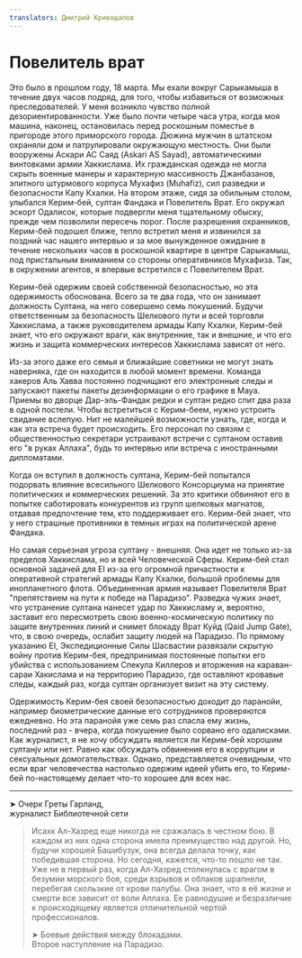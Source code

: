 ```yaml
---
translators: Дмитрий Кривощапов
---
```


# Повелитель врат

Это было в прошлом году, 18 марта. Мы ехали вокруг Сарыкамыша в течение двух часов подряд, для того, чтобы избавиться от возможных преследователей. У меня возникло чувство полной дезориентированности. Уже было почти четыре часа утра, когда моя машина, наконец, остановилась перед роскошным поместье в пригороде этого приморского города. Дюжина мужчин в штатском охраняли дом и патрулировали окружающую местность. Они были вооружены Аскари АС Саяд \(Askari AS Sayad\), автоматическими винтовками армии Хаккислама. Их гражданская одежда не могла скрыть военные манеры и характерную массивность Джанбазанов, элитного штурмового корпуса Мухафиз \(Muhafiz\), сил разведки и безопасности Капу Кхалки. На втором этаже, сидя за обильным столом, улыбался Керим-бей, султан Фандака и Повелитель Врат. Его окружал эскорт Одалисок, которые подвергли меня тщательному обыску, прежде чем позволили пересечь порог. После разрешения охранников, Керим-бей подошел ближе, тепло встретил меня и извинился за поздний час нашего интервью и за мое вынужденное ожидание в течение нескольких часов в роскошной квартире в центре Сарыкамыш, под пристальным вниманием со стороны оперативников Мухафиза. Так, в окружении агентов, я впервые встретился с Повелителем Врат.

Керим-бей одержим своей собственной безопасностью, но эта одержимость обоснована. Всего за те два года, что он занимает должность Султана, на него совершено семь покушений. Будучи ответственным за безопасность Шелкового пути и всей торговли Хаккислама, а также руководителем армады Капу Кхалки, Керим-бей знает, что его окружают враги, как внутренние, так и внешние, и что его жизнь и защита коммерческих интересов Хаккислама зависят от него.

Из-за этого даже его семья и ближайшие советники не могут знать наверняка, где он находится в любой момент времени. Команда хакеров Аль Хавва постоянно подчищают его электронные следы и запускают пакеты пакеты дезинформации о его графике в Maya. Приемы во дворце Дар-эль-Фандак редки и султан редко спит два раза в одной постели. Чтобы встретиться с Керим-беем, нужно устроить свидание вслепую. Нит не малейшей возможности узнать, где, когда и как эта встреча будет происходить. Его персонал по связям с общественностью секретари устраивают встречи с султаном оставив его "в руках Аллаха", будь то интервью или встреча с иностранными дипломатами.

Когда он вступил в должность султана, Керим-бей попытался подорвать влияние всесильного Шелкового Консорциума на принятие политических и коммерческих решений. За это критики обвиняют его в попытке саботировать конкурентов из групп шелковых магнатов, отдавая предпочтение тем, кто поддерживает его. Керим-бей знает, что у него страшные противники в темных играх на политической арене Фандака.

Но самая серьезная угроза султану - внешняя. Она идет не только из-за пределов Хаккислама, но и всей Человеческой Сферы. Керим-бей стал основной задачей для EI из-за его огромной причастности к оперативной стратегий армады Капу Кхалки, большой проблемы для инопланетного флота. Объединенная армия называет Повелителя Врат "препятствием на пути к победе на Парадизо". Разведка чужих знает, что устранение султана нанесет удар по Хаккисламу и, вероятно, заставит его пересмотреть свою военно-космическую политику по защите внутренних линий и снимет блокаду Врат Куйд \(Qaid Jump Gate\), что, в свою очередь, ослабит защиту людей на Парадизо. По прямому указанию EI, Экспедиционные Силы Шасвастии развязали скрытую войну против Керим-бея, предпринимая постоянные попытки его убийства с использованием Спекула Киллеров и вторжения на караван-сараи Хакислама и на территорию Парадизо, где оставляют кровавые следы, каждый раз, когда султан организует визит на эту систему.

Одержимость Керим-бея своей безопасностью доходит до паранойи, например биометрические данные его сотрудников проверяются ежедневно. Но эта паранойя уже семь раз спасла ему жизнь, последний раз - вчера, когда покушение было сорвано его одалисками. Как журналист, я не хочу обсуждать является ли Керим-бей хорошим султанjv или нет. Равно как обсуждать обвинения его в коррупции и сексуальных домогательствах. Однако, представляется очевидным, что если враг человечества настолько одержим идеей убить его, то Керим-бей по-настоящему делает что-то хорошее для всех нас.

---

➤ Очерк Греты Гарланд,  
журналист Библиотечной сети

> Исахк Ал-Хазред еще никогда не сражалась в честном бою. В каждом из них одна сторона имела преимущество над другой. Но, будучи хорошей Башибузук, она всегда делала точку, как победившая сторона. Но сегодня, кажется, что-то пошло не так. Уже не в первый раз, когда Ал-Хазред столкнулась с врагом в безумии морского боя, среди взрывов и облаков шрапнели, перебегая скользкие от крови палубы. Она знает, что в её жизни и смерти все зависит от воли Аллаха. Ее равнодушие и безразличие к происходящему является отличительной чертой профессионалов.
>
> ➤ Боевые действия между блокадами.  
> Второе наступление на Парадизо.

